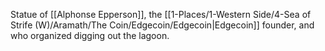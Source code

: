 Statue of [[Alphonse Epperson]], the [[1-Places/1-Western Side/4-Sea of Strife (W)/Aramath/The Coin/Edgecoin/Edgecoin|Edgecoin]] founder, and who organized digging out the lagoon.